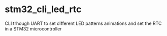 # stm32_cli_led_rtc
CLI trhough UART to set different LED patterns animations and set the RTC in a STM32 microcontroller
